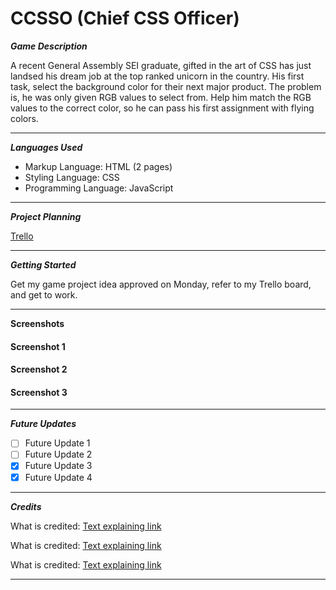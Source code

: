 # CCSSO (Chief CSS Officer)

**_*Game Description*_**

A recent General Assembly SEI graduate, gifted in the art of CSS has just landsed his dream job at the top ranked unicorn in the country. His first task, select the background color for their next major product. The problem is, he was only given RGB values to select from. Help him match the RGB values to the correct color, so he can pass his first assignment with flying colors.

---

**_Languages Used_**

- Markup Language: HTML (2 pages)
- Styling Language: CSS
- Programming Language: JavaScript

---

**_Project Planning_**

[Trello](https://trello.com/b/iiMinIM6/game-project-management?menu=filter&filter=due:day)

---

**_Getting Started_**

Get my game project idea approved on Monday, refer to my Trello board, and get to work.

---

**Screenshots**

#### Screenshot 1

#### Screenshot 2

#### Screenshot 3

---

**_Future Updates_**

- [ ] Future Update 1
- [ ] Future Update 2
- [x] Future Update 3
- [x] Future Update 4

---

**_Credits_**

What is credited: [Text explaining link](URL)

What is credited: [Text explaining link](URL)

What is credited: [Text explaining link](URL)

---
